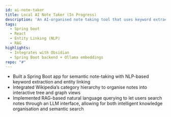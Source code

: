 ```yaml
---
id: ai-note-taker
title: Local AI Note Taker (In Progress)
description: 'An AI-organised note taking tool that uses keyword extraction + entity linking to organise notes based on the Wikipedia knowledge base hierarchy'
tags:
  - Spring boot
  - React
  - Entity Linking (NLP)
  - RAG
highlights:
  - Integrates with Obsidian
  - Spring Boot backend + Ollama embeddings
repo: "#"
---
```

- Built a Spring Boot app for semantic note-taking with NLP-based keyword extraction and entity linking
- Integrated Wikipedia’s category hierarchy to organise notes into interactive tree and graph views
- Implemented RAG-based natural language querying to let users search notes through an LLM interface,
allowing for both intelligent knowledge organisation and semantic search